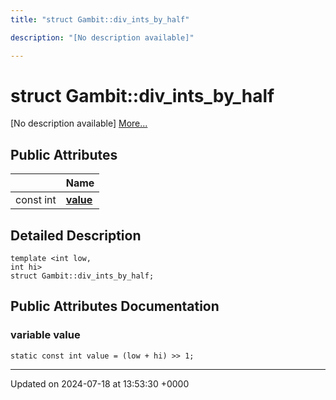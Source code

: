 ```yaml
---
title: "struct Gambit::div_ints_by_half"

description: "[No description available]"

---
```


# struct Gambit::div_ints_by_half



[No description available] [More...](#detailed-description)

## Public Attributes

|                | Name           |
| -------------- | -------------- |
| const int | **[value](/documentation/code/classes/structgambit_1_1div__ints__by__half/#variable-value)**  |

## Detailed Description

```
template <int low,
int hi>
struct Gambit::div_ints_by_half;
```

## Public Attributes Documentation

### variable value

```
static const int value = (low + hi) >> 1;
```


-------------------------------

Updated on 2024-07-18 at 13:53:30 +0000